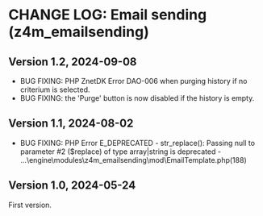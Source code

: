 # CHANGE LOG: Email sending (z4m_emailsending)

## Version 1.2, 2024-09-08
- BUG FIXING: PHP ZnetDK Error DAO-006 when purging history if no criterium is selected.
- BUG FIXING: the 'Purge' button is now disabled if the history is empty.

## Version 1.1, 2024-08-02
- BUG FIXING: PHP Error E_DEPRECATED - str_replace(): Passing null to parameter #2 ($replace) of type array|string is deprecated - ...\engine\modules\z4m_emailsending\mod\EmailTemplate.php(188)

## Version 1.0, 2024-05-24
First version.